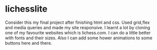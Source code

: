 # lichesslite
Consider this my final project after finishing html and css. Used grid,flex and media queries and made my site responsive. I learnt a lot by cloning one of my favourite websites which is lichess.com. I can do a little better with fonts and their sizes. Also I can add some hower animations to some buttons here and there. 

